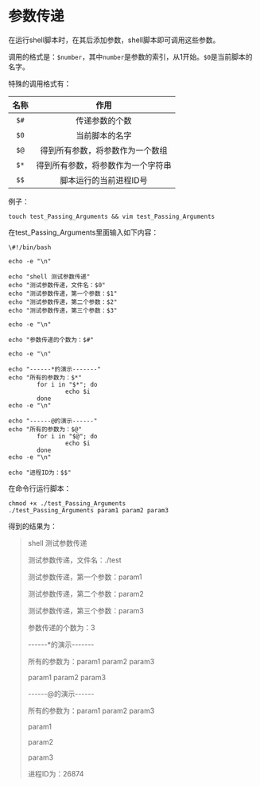 # 参数传递

在运行shell脚本时，在其后添加参数，shell脚本即可调用这些参数。

调用的格式是：`$number`，其中`number`是参数的索引，从1开始。`$0`是当前脚本的名字。

特殊的调用格式有：

|名称|作用|
|:-:|:-:|
|`$#`|传递参数的个数|
|`$0`|当前脚本的名字|
|`$@`|得到所有参数，将参数作为一个数组|
|`$*`|得到所有参数，将参数作为一个字符串|
|`$$`|脚本运行的当前进程ID号|

例子：

``` 
touch test_Passing_Arguments && vim test_Passing_Arguments
``` 

在test_Passing_Arguments里面输入如下内容：

``` 
\#!/bin/bash

echo -e "\n"

echo "shell 测试参数传递"
echo "测试参数传递，文件名：$0"
echo "测试参数传递，第一个参数：$1"
echo "测试参数传递，第二个参数：$2"
echo "测试参数传递，第三个参数：$3"

echo -e "\n"

echo "参数传递的个数为：$#"

echo -e "\n"

echo "------*的演示-------"
echo "所有的参数为：$*"
        for i in "$*"; do
                echo $i
        done
echo -e "\n"

echo "------@的演示------"
echo "所有的参数为：$@"
        for i in "$@"; do
                echo $i
        done
echo -e "\n"

echo "进程ID为：$$"
```

在命令行运行脚本：

``` 
chmod +x ./test_Passing_Arguments
./test_Passing_Arguments param1 param2 param3
``` 

得到的结果为：

> shell 测试参数传递
> 
> 测试参数传递，文件名：./test
> 
> 测试参数传递，第一个参数：param1
> 
> 测试参数传递，第二个参数：param2
> 
> 测试参数传递，第三个参数：param3
> 
> 
> 
> 参数传递的个数为：3
> 
> 
> 
> ------*的演示-------
> 
> 所有的参数为：param1 param2 param3
> 
> param1 param2 param3
> 
> 
> 
> ------@的演示------
> 
> 所有的参数为：param1 param2 param3
> 
> param1
> 
> param2
> 
> param3
> 
> 
> 
> 进程ID为：26874